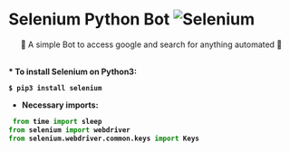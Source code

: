 # Selenium Python Bot                                                         ![Selenium](https://img.shields.io/pypi/v/selenium?label=selenium&style=flat-square)

<p align="center"> 🤖 A simple Bot to access google and search for anything automated 🐍 </p>
 <br>



 <b>
* To install Selenium on Python3:
 <b>
 
 
 ```terminal
 $ pip3 install selenium
```
* Necessary imports:

```Python
 from time import sleep
from selenium import webdriver
from selenium.webdriver.common.keys import Keys

```
<br>



